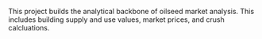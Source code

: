 This project builds the analytical backbone of oilseed market analysis.  This includes building supply and use values, market prices, and crush calcluations.